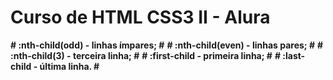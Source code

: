 # Curso de HTML CSS3 II - Alura

**# :nth-child(odd) - linhas ímpares; #**
**# :nth-child(even) - linhas pares; #**
**# :nth-child(3) - terceira linha; #**
**# :first-child - primeira linha; #**
**# :last-child - última linha. #**